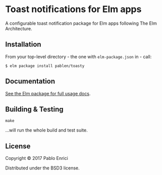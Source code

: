 # Toast notifications for Elm apps

A configurable toast notification package for Elm apps following The Elm Architecture.


## Installation

From your top-level directory - the one with `elm-package.json` in - call:

```
$ elm package install pablen/toasty
```

## Documentation

[See the Elm package for full usage docs](http://package.elm-lang.org/packages/pablen/toasty/latest).

## Building & Testing

```
make
```

...will run the whole build and test suite.

## License

Copyright © 2017 Pablo Enrici

Distributed under the BSD3 license.
